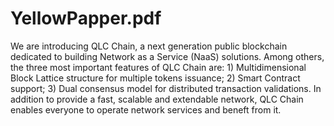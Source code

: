# YellowPapper.pdf
We are introducing QLC Chain, a next generation public blockchain dedicated to building Network as a Service (NaaS) solutions. Among others, the three most important features of QLC Chain are: 1) Multidimensional Block Lattice structure for multiple tokens issuance; 2) Smart Contract support; 3) Dual consensus model for distributed transaction validations. In addition to provide a fast, scalable and extendable network, QLC Chain enables everyone to operate network services and beneft from it.
